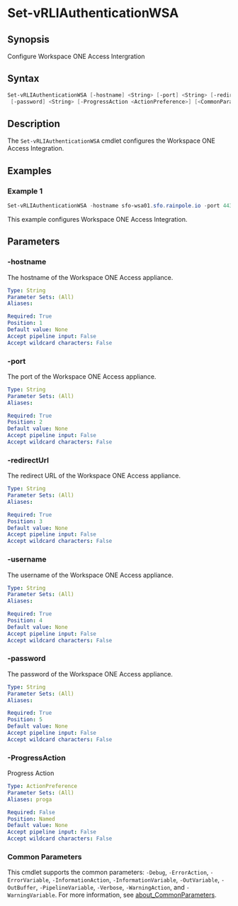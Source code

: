 # Set-vRLIAuthenticationWSA

## Synopsis

Configure Workspace ONE Access Intergration

## Syntax

```powershell
Set-vRLIAuthenticationWSA [-hostname] <String> [-port] <String> [-redirectUrl] <String> [-username] <String>
 [-password] <String> [-ProgressAction <ActionPreference>] [<CommonParameters>]
```

## Description

The `Set-vRLIAuthenticationWSA` cmdlet configures the Workspace ONE Access Integration.

## Examples

### Example 1

```powershell
Set-vRLIAuthenticationWSA -hostname sfo-wsa01.sfo.rainpole.io -port 443 -redirectUrl sfo-vrli01.sfo.rainpole.io -username admin -password VMw@re1!
```

This example configures Workspace ONE Access Integration.

## Parameters

### -hostname

The hostname of the Workspace ONE Access appliance.

```yaml
Type: String
Parameter Sets: (All)
Aliases:

Required: True
Position: 1
Default value: None
Accept pipeline input: False
Accept wildcard characters: False
```

### -port

The port of the Workspace ONE Access appliance.

```yaml
Type: String
Parameter Sets: (All)
Aliases:

Required: True
Position: 2
Default value: None
Accept pipeline input: False
Accept wildcard characters: False
```

### -redirectUrl

The redirect URL of the Workspace ONE Access appliance.

```yaml
Type: String
Parameter Sets: (All)
Aliases:

Required: True
Position: 3
Default value: None
Accept pipeline input: False
Accept wildcard characters: False
```

### -username

The username of the Workspace ONE Access appliance.

```yaml
Type: String
Parameter Sets: (All)
Aliases:

Required: True
Position: 4
Default value: None
Accept pipeline input: False
Accept wildcard characters: False
```

### -password

The password of the Workspace ONE Access appliance.

```yaml
Type: String
Parameter Sets: (All)
Aliases:

Required: True
Position: 5
Default value: None
Accept pipeline input: False
Accept wildcard characters: False
```

### -ProgressAction

Progress Action

```yaml
Type: ActionPreference
Parameter Sets: (All)
Aliases: proga

Required: False
Position: Named
Default value: None
Accept pipeline input: False
Accept wildcard characters: False
```

### Common Parameters

This cmdlet supports the common parameters: `-Debug`, `-ErrorAction`, `-ErrorVariable`, `-InformationAction`, `-InformationVariable`, `-OutVariable`, `-OutBuffer`, `-PipelineVariable`, `-Verbose`, `-WarningAction`, and `-WarningVariable`. For more information, see [about_CommonParameters](http://go.microsoft.com/fwlink/?LinkID=113216).
